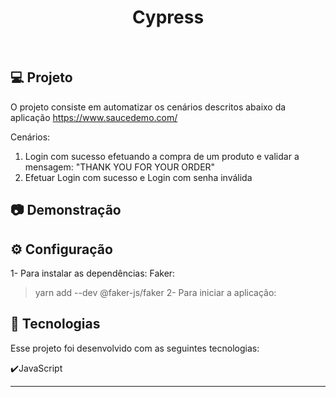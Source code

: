 <h1 align="center">
   Cypress
</h1>

<br>

## 💻 Projeto

O projeto consiste em automatizar os cenários descritos abaixo da aplicação https://www.saucedemo.com/ 

Cenários:
1. Login com sucesso efetuando a compra de um produto e validar a mensagem: "THANK YOU FOR YOUR ORDER"
2. Efetuar Login com sucesso e Login com senha inválida

## :camera: Demonstração


## ⚙ Configuração

1- Para instalar as dependências:
Faker:
>  yarn add --dev @faker-js/faker
2- Para iniciar a aplicação:


## :rocket: Tecnologias

Esse projeto foi desenvolvido com as seguintes tecnologias:

✔️JavaScript

---
